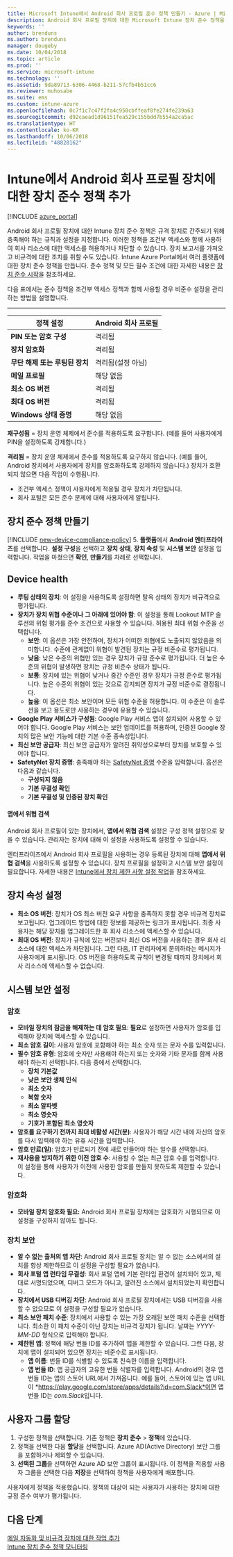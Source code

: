 ```yaml
---
title: Microsoft Intune에서 Android 회사 프로필 준수 정책 만들기 - Azure | Microsoft Docs
description: Android 회사 프로필 장치에 대한 Microsoft Intune 장치 준수 정책을 만들거나 구성합니다. 탈옥 상태의 장치 허용, 허용되는 위협 수준 설정, Google Play 확인, 최소 및 최대 운영 체제 버전 입력, 암호 요구 사항 선택, 테스트용으로 응용 프로그램 로드 허용 등을 수행합니다.
keywords: ''
author: brenduns
ms.author: brenduns
manager: dougeby
ms.date: 10/04/2018
ms.topic: article
ms.prod: ''
ms.service: microsoft-intune
ms.technology: ''
ms.assetid: 9da89713-6306-4468-b211-57cfb4b51cc6
ms.reviewer: muhosabe
ms.suite: ems
ms.custom: intune-azure
ms.openlocfilehash: 0c7f1c7c47f2fa4c950cbffeaf8fe274fe239a63
ms.sourcegitcommit: d92caead1d96151fea529c155bdd7b554a2ca5ac
ms.translationtype: HT
ms.contentlocale: ko-KR
ms.lasthandoff: 10/06/2018
ms.locfileid: "48828162"
---
```

# <a name="add-a-device-compliance-policy-for-android-work-profile-devices-in-intune"></a>Intune에서 Android 회사 프로필 장치에 대한 장치 준수 정책 추가

[!INCLUDE [azure_portal](./includes/azure_portal.md)]

Android 회사 프로필 장치에 대한 Intune 장치 준수 정책은 규격 장치로 간주되기 위해 충족해야 하는 규칙과 설정을 지정합니다. 이러한 정책을 조건부 액세스와 함께 사용하여 회사 리소스에 대한 액세스를 허용하거나 차단할 수 있습니다. 장치 보고서를 가져오고 비규격에 대한 조치를 취할 수도 있습니다. Intune Azure Portal에서 여러 플랫폼에 대한 장치 준수 정책을 만듭니다. 준수 정책 및 모든 필수 조건에 대한 자세한 내용은 [장치 준수 시작](device-compliance-get-started.md)을 참조하세요.

다음 표에서는 준수 정책을 조건부 액세스 정책과 함께 사용할 경우 비준수 설정을 관리하는 방법을 설명합니다.

--------------------------

|**정책 설정**| **Android 회사 프로필** |
| --- | --- |
| **PIN 또는 암호 구성** |  격리됨 |
| **장치 암호화** |  격리됨 |
| **무단 해제 또는 루팅된 장치** | 격리됨(설정 아님) |
| **메일 프로필** | 해당 없음 |
| **최소 OS 버전** | 격리됨 |
| **최대 OS 버전** | 격리됨 |
| **Windows 상태 증명** |해당 없음 |

**재구성됨** = 장치 운영 체제에서 준수를 적용하도록 요구합니다. (예를 들어 사용자에게 PIN을 설정하도록 강제합니다.)

**격리됨** = 장치 운영 체제에서 준수를 적용하도록 요구하지 않습니다. (예를 들어, Android 장치에서 사용자에게 장치를 암호화하도록 강제하지 않습니다.) 장치가 호환되지 않으면 다음 작업이 수행됩니다.

- 조건부 액세스 정책이 사용자에게 적용될 경우 장치가 차단됩니다.
- 회사 포털은 모든 준수 문제에 대해 사용자에게 알립니다.

## <a name="create-a-device-compliance-policy"></a>장치 준수 정책 만들기

[!INCLUDE [new-device-compliance-policy](./includes/new-device-compliance-policy.md)]
5. **플랫폼**에서 **Android 엔터프라이즈**를 선택합니다. **설정 구성**을 선택하고 **장치 상태**, **장치 속성** 및 **시스템 보안** 설정을 입력합니다. 작업을 마쳤으면 **확인**, **만들기**를 차례로 선택합니다.

<!--- 4. Choose **Actions for noncompliance** to say what actions should happen when a device is determined as noncompliant with this policy.
5. In the **Actions for noncompliance** pane, choose **Add** to create a new action.  The action parameters pane allows you to specify the action, email recipients that should receive the notification in addition to the user of the device, and the content of the notification that you want to send.
6. The message template option allows you to create several custom emails depending on when the action is set to take. For example, you can create a message for notifications that are sent for the first time and a different message for final warning before access is blocked. The custom messages that you create can be used for all your device compliance policy.
7. Specify the **Grace period** which determines when that action to take place.  For example, you may want to send a notification as soon as the device is evaluated as noncompliant, but allow some time before enforcing the conditional access policy to block access to company resources like SharePoint online.
8. Choose **Add** to finish creating the action.
9. You can create multiple actions and the sequence in which they should occur. Choose **Ok** when you are finished creating all the actions.--->

## <a name="device-health"></a>Device health

- **루팅 상태의 장치**: 이 설정을 사용하도록 설정하면 탈옥 상태의 장치가 비규격으로 평가됩니다.
- **장치가 장치 위협 수준이나 그 아래에 있어야 함**: 이 설정을 통해 Lookout MTP 솔루션의 위험 평가를 준수 조건으로 사용할 수 있습니다. 허용된 최대 위협 수준을 선택합니다.
  - **보안**: 이 옵션은 가장 안전하며, 장치가 어떠한 위협에도 노출되지 않았음을 의미합니다. 수준에 관계없이 위협이 발견된 장치는 규정 비준수로 평가됩니다.
  - **낮음**: 낮은 수준의 위협만 있는 경우 장치가 규정 준수로 평가됩니다. 더 높은 수준의 위협이 발생하면 장치는 규정 비준수 상태가 됩니다.
  - **보통**: 장치에 있는 위협이 낮거나 중간 수준인 경우 장치가 규정 준수로 평가됩니다. 높은 수준의 위협이 있는 것으로 감지되면 장치가 규정 비준수로 결정됩니다.
  - **높음**: 이 옵션은 최소 보안이며 모든 위협 수준을 허용합니다. 이 수준은 이 솔루션을 보고 용도로만 사용하는 경우에 유용할 수 있습니다.
- **Google Play 서비스가 구성됨**: Google Play 서비스 앱이 설치되어 사용할 수 있어야 합니다. Google Play 서비스는 보안 업데이트를 허용하며, 인증된 Google 장치의 많은 보안 기능에 대한 기본 수준 종속성입니다.
- **최신 보안 공급자**: 최신 보안 공급자가 알려진 취약성으로부터 장치를 보호할 수 있어야 합니다.
- **SafetyNet 장치 증명**: 충족해야 하는 [SafetyNet 증명](https://developer.android.com/training/safetynet/attestation.html) 수준을 입력합니다. 옵션은 다음과 같습니다.
  - **구성되지 않음**
  - **기본 무결성 확인**
  - **기본 무결성 및 인증된 장치 확인**

#### <a name="threat-scan-on-apps"></a>앱에서 위협 검색

Android 회사 프로필이 있는 장치에서, **앱에서 위협 검색** 설정은 구성 정책 설정으로 찾을 수 있습니다. 관리자는 장치에 대해 이 설정을 사용하도록 설정할 수 있습니다.

엔터프라이즈에서 Android 회사 프로필을 사용하는 경우 등록된 장치에 대해 **앱에서 위협 검색**을 사용하도록 설정할 수 있습니다. 장치 프로필을 설정하고 시스템 보안 설정이 필요합니다. 자세한 내용은 [Intune에서 장치 제한 사항 설정 작업](device-restrictions-android-for-work.md)을 참조하세요.

## <a name="device-property-settings"></a>장치 속성 설정

- **최소 OS 버전**: 장치가 OS 최소 버전 요구 사항을 충족하지 못할 경우 비규격 장치로 보고됩니다. 업그레이드 방법에 대한 정보를 제공하는 링크가 표시됩니다. 최종 사용자는 해당 장치를 업그레이드한 후 회사 리소스에 액세스할 수 있습니다.
- **최대 OS 버전**: 장치가 규칙에 있는 버전보다 최신 OS 버전을 사용하는 경우 회사 리소스에 대한 액세스가 차단됩니다. 그런 다음, IT 관리자에게 문의하라는 메시지가 사용자에게 표시됩니다. OS 버전을 허용하도록 규칙이 변경될 때까지 장치에서 회사 리소스에 액세스할 수 없습니다.

## <a name="system-security-settings"></a>시스템 보안 설정

### <a name="password"></a>암호

- **모바일 장치의 잠금을 해제하는 데 암호 필요**: **필요**로 설정하면 사용자가 암호를 입력해야 장치에 액세스할 수 있습니다.
- **최소 암호 길이**: 사용자 암호에 포함해야 하는 최소 숫자 또는 문자 수를 입력합니다.
- **필수 암호 유형**: 암호에 숫자만 사용해야 하는지 또는 숫자와 기타 문자를 함께 사용해야 하는지 선택합니다. 다음 중에서 선택합니다.
  - **장치 기본값**
  - **낮은 보안 생체 인식**
  - **최소 숫자**
  - **복합 숫자**
  - **최소 알파벳**
  - **최소 영숫자**
  - **기호가 포함된 최소 영숫자**
- **암호를 요구하기 전까지 최대 비활성 시간(분)**: 사용자가 해당 시간 내에 자신의 암호를 다시 입력해야 하는 유휴 시간을 입력합니다.
- **암호 만료(일)**: 암호가 만료되기 전에 새로 만들어야 하는 일수를 선택합니다.
- **재사용을 방지하기 위한 이전 암호 수**: 사용할 수 없는 최근 암호 수를 입력합니다. 이 설정을 통해 사용자가 이전에 사용한 암호를 만들지 못하도록 제한할 수 있습니다.

### <a name="encryption"></a>암호화

- **모바일 장치 암호화 필요:** Android 회사 프로필 장치에는 암호화가 시행되므로 이 설정을 구성하지 않아도 됩니다.

### <a name="device-security"></a>장치 보안

- **알 수 없는 출처의 앱 차단**: Android 회사 프로필 장치는 알 수 없는 소스에서의 설치를 항상 제한하므로 이 설정을 구성할 필요가 없습니다.
- **회사 포털 앱 런타임 무결성**: 회사 포털 앱에 기본 런타임 환경이 설치되어 있고, 제대로 서명되었으며, 디버그 모드가 아니고, 알려진 소스에서 설치되었는지 확인합니다.
- **장치에서 USB 디버깅 차단**: Android 회사 프로필 장치에서는 USB 디버깅을 사용할 수 없으므로 이 설정을 구성할 필요가 없습니다.
- **최소 보안 패치 수준**: 장치에서 사용할 수 있는 가장 오래된 보안 패치 수준을 선택합니다. 최소한 이 패치 수준이 아닌 장치는 비규격 장치가 됩니다. 날짜는 *YYYY-MM-DD* 형식으로 입력해야 합니다.
- **제한된 앱**: 정책에 해당 번들 ID를 추가하여 앱을 제한할 수 있습니다. 그런 다음, 장치에 앱이 설치되어 있으면 장치는 비준수로 표시됩니다. 
   - **앱 이름**: 번들 ID를 식별할 수 있도록 친숙한 이름을 입력합니다. 
   - **앱 번들 ID**: 앱 공급자의 고유한 번들 식별자를 입력합니다. Android의 경우 앱 번들 ID는 앱의 스토어 URL에서 가져옵니다. 예를 들어, 스토어에 있는 앱 URL이 *https://play.google.com/store/apps/details?id=com.Slack*이면 앱 번들 ID는 *com.Slack*입니다.


## <a name="assign-user-groups"></a>사용자 그룹 할당

1. 구성한 정책을 선택합니다. 기존 정책은 **장치 준수** > **정책**에 있습니다.
2. 정책을 선택한 다음 **할당**을 선택합니다. Azure AD(Active Directory) 보안 그룹을 포함하거나 제외할 수 있습니다.
3. **선택된 그룹**을 선택하면 Azure AD 보안 그룹이 표시됩니다. 이 정책을 적용할 사용자 그룹을 선택한 다음 **저장**을 선택하여 정책을 사용자에게 배포합니다.

사용자에게 정책을 적용했습니다. 정책의 대상이 되는 사용자가 사용하는 장치에 대한 규정 준수 여부가 평가됩니다.

## <a name="next-steps"></a>다음 단계
[메일 자동화 및 비규격 장치에 대한 작업 추가](actions-for-noncompliance.md)  
[Intune 장치 준수 정책 모니터링](compliance-policy-monitor.md)
